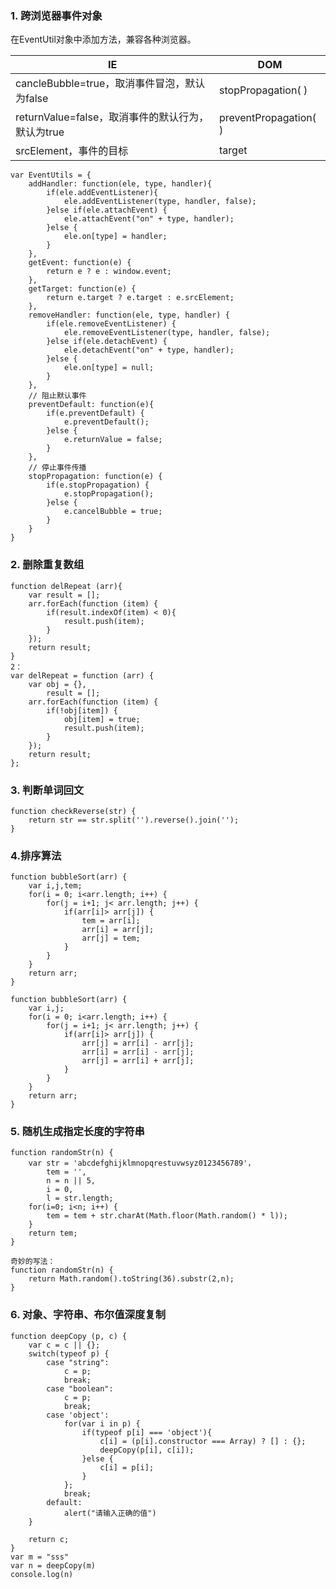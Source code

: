 ### 1. 跨浏览器事件对象

在EventUtil对象中添加方法，兼容各种浏览器。

| IE                                  | DOM                   |
| ----------------------------------- | --------------------- |
| cancleBubble=true，取消事件冒泡，默认为false   | stopPropagation( )    |
| returnValue=false，取消事件的默认行为，默认为true | preventPropagation( ) |
| srcElement，事件的目标                    | target                |

```
var EventUtils = {
    addHandler: function(ele, type, handler){
        if(ele.addEventListener){
            ele.addEventListener(type, handler, false);
        }else if(ele.attachEvent) {
            ele.attachEvent("on" + type, handler);
        }else {
            ele.on[type] = handler;
        }
    },
    getEvent: function(e) {
        return e ? e : window.event;
    },
    getTarget: function(e) {
        return e.target ? e.target : e.srcElement;
    },
    removeHandler: function(ele, type, handler) {
        if(ele.removeEventListener) {
            ele.removeEventListener(type, handler, false);
        }else if(ele.detachEvent) {
            ele.detachEvent("on" + type, handler);
        }else {
            ele.on[type] = null;
        }
    },
    // 阻止默认事件
    preventDefault: function(e){
        if(e.preventDefault) {
            e.preventDefault();
        }else {
            e.returnValue = false;
        }
    },
    // 停止事件传播
    stopPropagation: function(e) {
        if(e.stopPropagation) {
            e.stopPropagation();
        }else {
            e.cancelBubble = true;
        }
    }
}
```

### 2. 删除重复数组

```
function delRepeat (arr){
    var result = [];
    arr.forEach(function (item) {
        if(result.indexOf(item) < 0){
            result.push(item);
        }
    });
    return result;
}
2：
var delRepeat = function (arr) {
    var obj = {},
        result = [];
    arr.forEach(function (item) {
        if(!obj[item]) {
            obj[item] = true;
            result.push(item);
        }
    });
    return result;
};
```

### 3. 判断单词回文

```
function checkReverse(str) {
    return str == str.split('').reverse().join('');
}
```

### 4.排序算法 

```
function bubbleSort(arr) {
    var i,j,tem;
    for(i = 0; i<arr.length; i++) {
        for(j = i+1; j< arr.length; j++) {
            if(arr[i]> arr[j]) {
                tem = arr[i];
                arr[i] = arr[j];
                arr[j] = tem;
            }
        }
    }
    return arr;
}

function bubbleSort(arr) {
    var i,j;
    for(i = 0; i<arr.length; i++) {
        for(j = i+1; j< arr.length; j++) {
            if(arr[i]> arr[j]) {
                arr[j] = arr[i] - arr[j];
                arr[i] = arr[i] - arr[j];
                arr[j] = arr[i] + arr[j];
            }
        }
    }
    return arr;
}
```

### 5. 随机生成指定长度的字符串

```
function randomStr(n) {
    var str = 'abcdefghijklmnopqrestuvwsyz0123456789'，
        tem = '',
        n = n || 5,
        i = 0,
        l = str.length;
    for(i=0; i<n; i++) {
        tem = tem + str.charAt(Math.floor(Math.random() * l));
    }
    return tem;
}

奇妙的写法：
function randomStr(n) {
    return Math.random().toString(36).substr(2,n);
}
```
### 6. 对象、字符串、布尔值深度复制

    function deepCopy (p, c) {
        var c = c || {};
        switch(typeof p) {
            case "string":
                c = p;
                break;
            case "boolean":
                c = p;
                break;
            case 'object':
                for(var i in p) {
                    if(typeof p[i] === 'object'){
                        c[i] = (p[i].constructor === Array) ? [] : {};
                        deepCopy(p[i], c[i]);
                    }else {
                        c[i] = p[i];
                    }
                };
                break;
            default:
                alert("请输入正确的值")
        }
    
        return c;
    }
    var m = "sss"
    var n = deepCopy(m)
    console.log(n)
